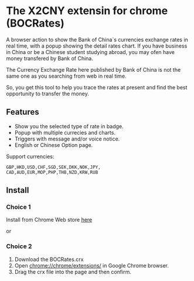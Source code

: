 # The X2CNY extensin for chrome (BOCRates)

A browser action to show the Bank of China`s currencies exchange rates in real time, with a popup showing the detail rates chart.
If you have business in China or be a Chinese student studying abroad, you may ofen have money transfered by Bank of China. 

The Currency Exchange Rate here published by Bank of China is not the same one as you searching from web in real time. 

So, you get this tool to help you trace the rates at present and find the best opportunity to transfer the money.

## Features

* Show you the selected type of rate in badge.
* Popup with multiple currecies and charts.
* Triggers with message and/or voice notice.
* English or Chinese Option page.

Support currencies:

    GBP,HKD,USD,CHF,SGD,SEK,DKK,NOK,JPY,
    CAD,AUD,EUR,MOP,PHP,THB,NZD,KRW,RUB

## Install

### Choice 1

Install from Chrome Web store [here](https://chrome.google.com/webstore/detail/bocrates/kldmocemifmjcjjefggldnkoccjhonhj)

or

### Choice 2

1. Download the BOCRates.crx 
2. Open [chrome://chrome/extensions/](chrome://chrome/extensions/) in Google Chrome browser.
3. Drag the crx file into the page and then confirm.